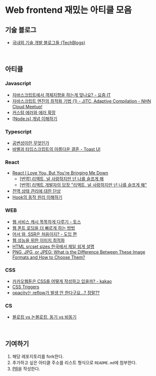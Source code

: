# Web frontend 재밌는 아티클 모음

## 기술 블로그

- [국내외 기술 개발 블로그들 (TechBlogs)](https://github.com/seongkyu-lim/TechBlogs)

<br>

## 아티클

### Javascript

- [자바스크립트에서 객체지향을 하는게 맞나요? - 요즘 IT](https://yozm.wishket.com/magazine/detail/1396/)
- [자바스크립트 엔진의 최적화 기법 (1) - JITC, Adaptive Compilation - NHN Cloud Meetup!](https://meetup.toast.com/posts/77)
- [커스텀 에러와 에러 확장](https://ko.javascript.info/custom-errors)
- [[Node.js] 개념 이해하기](https://hanamon.kr/nodejs-%EA%B0%9C%EB%85%90-%EC%9D%B4%ED%95%B4%ED%95%98%EA%B8%B0/)

### Typescript

- [공변성이란 무엇인가](https://seob.dev/posts/%EA%B3%B5%EB%B3%80%EC%84%B1%EC%9D%B4%EB%9E%80-%EB%AC%B4%EC%97%87%EC%9D%B8%EA%B0%80/)
- [바벨과 타입스크립트의 아름다운 결혼 - Toast UI](https://ui.toast.com/weekly-pick/ko_20181220)

### React

- [React I Love You, But You're Bringing Me Down](https://marmelab.com/blog/2022/09/20/react-i-love-you.html)
  - [[번역] 리액트, 널 사랑하지만 넌 나를 슬프게 해](https://velog.io/@eunbinn/react-i-love-you-but-youre-bringing-me-down)
  - [[번역] 리액트 개발자의 답장 "리액트, 널 사랑하지만 넌 나를 슬프게 해"](https://velog.io/@phw3071/%EB%B2%88%EC%97%AD-%EB%A6%AC%EC%95%A1%ED%8A%B8%EA%B0%80-%EB%B3%B4%EB%82%B8-%EB%A6%AC%EC%95%A1%ED%8A%B8-%EB%84%90-%EC%82%AC%EB%9E%91%ED%95%98%EC%A7%80%EB%A7%8C-%EB%84%8C-%EB%82%98%EB%A5%BC-%EC%8A%AC%ED%94%84%EA%B2%8C-%ED%95%B4%EC%9D%98-%EB%8B%B5%EC%9E%A5)
- [전역 상태 관리에 대한 단상](https://jbee.io/react/thinking-about-global-state/)
- [Hook의 동작 원리 이해하기](https://ingg.dev/hook-work/)

### WEB

- [웹 서비스 캐시 똑똑하게 다루기 - 토스](https://toss.tech/article/smart-web-service-cache)
- [웹 폰트 로딩을 더 빠르게 하는 방법](https://yceffort.kr/2021/06/ways-to-faster-web-fonts#optional)
- [어서 와, SSR은 처음이지? - 도입 편](https://d2.naver.com/helloworld/7804182)
- [웹 성능을 위한 이미지 최적화](https://velog.io/@hustle-dev/%EC%9B%B9-%EC%84%B1%EB%8A%A5%EC%9D%84-%EC%9C%84%ED%95%9C-%EC%9D%B4%EB%AF%B8%EC%A7%80-%EC%B5%9C%EC%A0%81%ED%99%94)
- [HTML srcset sizes 한국에서 제일 쉽게 설명](https://codingcoding.tistory.com/386)
- [PNG, JPG, or JPEG: What is the Difference Between These Image Formats and How to Choose Them?](https://repairit.wondershare.com/photo-repair/png-jpg-jpeg.html) 



### CSS

- [카카오웹툰은 CSS를 어떻게 작성하고 있을까? - kakao](https://fe-developers.kakaoent.com/2022/220210-css-in-kakaowebtoon/)
- [CSS Triggers](https://blinders.tistory.com/92)
- [opacity는 reflow가 발생 안 한다구요...? 정말??](https://blinders.tistory.com/93) 

### CS

- [블로킹 vs 논블로킹, 동기 vs 비동기](https://velog.io/@nittre/%EB%B8%94%EB%A1%9C%ED%82%B9-Vs.-%EB%85%BC%EB%B8%94%EB%A1%9C%ED%82%B9-%EB%8F%99%EA%B8%B0-Vs.-%EB%B9%84%EB%8F%99%EA%B8%B0)

<br>

## 기여하기 

1. 해당 레포지토리를 fork한다. 
2. 추가하고 싶은 아티클 주소를 리스트 형식으로 `README.md`에 첨부한다. 
3. [PR](https://github.com/byhhh2/fe-article/compare)을 작성한다.
